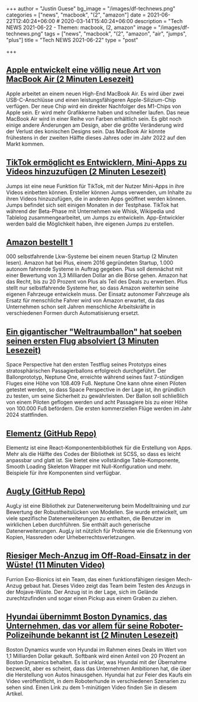 +++
author = "Justin Guese"
bg_image = "/images/df-technews.png"
categories = ["news", "macbook", "(2", "amazon"]
date = 2021-06-22T12:40:24+06:00 # 2020-03-14T15:40:24+06:00
description = "Tech NEWS 2021-06-22 - Themen: macbook, (2, amazon"
image = "/images/df-technews.png"
tags = ["news", "macbook", "(2", "amazon", "air", "jumps", "plus"]
title = "Tech NEWS 2021-06-22"
type = "post"

+++

## [Apple entwickelt eine völlig neue Art von MacBook Air (2 Minuten Lesezeit)](https://www.macrumors.com/2021/06/21/apple-developing-a-whole-new-kind-of-macbook-air/)

 Apple arbeitet an einem neuen High-End MacBook Air. Es wird über zwei USB-C-Anschlüsse und einen leistungsfähigeren Apple-Silizium-Chip verfügen. Der neue Chip wird ein direkter Nachfolger des M1-Chips von Apple sein. Er wird mehr Grafikkerne haben und schneller laufen. Das neue MacBook Air wird in einer Reihe von Farben erhältlich sein. Es gibt noch einige andere Änderungen am Design, aber die größte Veränderung wird der Verlust des konischen Designs sein. Das MacBook Air könnte frühestens in der zweiten Hälfte dieses Jahres oder im Jahr 2022 auf den Markt kommen.

## [TikTok ermöglicht es Entwicklern, Mini-Apps zu Videos hinzuzufügen (2 Minuten Lesezeit)](https://www.theverge.com/2021/6/21/22543935/tiktok-jumps-video-apps-recipes-expanded-functionality-rollout)

 Jumps ist eine neue Funktion für TikTok, mit der Nutzer Mini-Apps in ihre Videos einbetten können. Ersteller können Jumps verwenden, um Inhalte zu ihren Videos hinzuzufügen, die in anderen Apps geöffnet werden können. Jumps befindet sich seit einigen Monaten in der Testphase. TikTok hat während der Beta-Phase mit Unternehmen wie Whisk, Wikipedia und Tablelog zusammengearbeitet, um Jumps zu entwickeln. App-Entwickler werden bald die Möglichkeit haben, ihre eigenen Jumps zu erstellen.

## [Amazon bestellt 1](https://www.inputmag.com/tech/amazon-ordered-1000-self-driving-trucks-from-new-startup)

000 selbstfahrende Lkw-Systeme bei einem neuen Startup (2 Minuten lesen). Amazon hat bei Plus, einem 2016 gegründeten Startup, 1.000 autonom fahrende Systeme in Auftrag gegeben. Plus soll demnächst mit einer Bewertung von 3,3 Milliarden Dollar an die Börse gehen. Amazon hat das Recht, bis zu 20 Prozent von Plus als Teil des Deals zu erwerben. Plus stellt nur selbstfahrende Systeme her, so dass Amazon weiterhin seine eigenen Fahrzeuge entwickeln muss. Der Einsatz autonomer Fahrzeuge als Ersatz für menschliche Fahrer wird von Amazon erwartet, da das Unternehmen schon seit Jahren menschliche Arbeitskräfte in verschiedenen Formen durch Automatisierung ersetzt.

## [Ein gigantischer "Weltraumballon" hat soeben seinen ersten Flug absolviert (3 Minuten Lesezeit)](https://interestingengineering.com/a-gigantic-space-balloon-just-completed-its-first-flight)

 Space Perspective hat den ersten Testflug seines Prototyps eines stratosphärischen Passagierballons erfolgreich durchgeführt. Der Ballonprototyp, Neptune One, erreichte während seines fast 7-stündigen Fluges eine Höhe von 108.409 Fuß. Neptune One kann ohne einen Piloten getestet werden, so dass Space Perspective in der Lage ist, ihn gründlich zu testen, um seine Sicherheit zu gewährleisten. Der Ballon soll schließlich von einem Piloten geflogen werden und acht Passagiere bis zu einer Höhe von 100.000 Fuß befördern. Die ersten kommerziellen Flüge werden im Jahr 2024 stattfinden.

## [Elementz (GitHub Repo)](https://github.com/elementz-ui/elementz)

 Elementz ist eine React-Komponentenbibliothek für die Erstellung von Apps. Mehr als die Hälfte des Codes der Bibliothek ist SCSS, so dass es leicht anpassbar und glatt ist. Sie bietet eine vollständige Table-Komponente, Smooth Loading Skeleton Wrapper mit Null-Konfiguration und mehr. Beispiele für ihre Komponenten sind verfügbar.

## [AugLy (GitHub Repo)](https://github.com/facebookresearch/AugLy)

 AugLy ist eine Bibliothek zur Datenerweiterung beim Modelltraining und zur Bewertung der Robustheitslücken von Modellen. Sie wurde entwickelt, um viele spezifische Datenerweiterungen zu enthalten, die Benutzer im wirklichen Leben durchführen. Sie enthält auch generische Datenerweiterungen. AugLy ist nützlich für Probleme wie die Erkennung von Kopien, Hassreden oder Urheberrechtsverletzungen.

## [Riesiger Mech-Anzug im Off-Road-Einsatz in der Wüste! (11 Minuten Video)](https://www.youtube.com/watch?v=iKfnct-j_-c/1/0100017a3330cae7-a9eaf627-3cf7-4e04-805c-5b6d71631084-000000/bRO1fjvEAeCq-qBHaFRD7UXfjTg__tDwS_8K_1SrXHI=198)

 Furrion Exo-Bionics ist ein Team, das einen funktionsfähigen riesigen Mech-Anzug gebaut hat. Dieses Video zeigt das Team beim Testen des Anzugs in der Mojave-Wüste. Der Anzug ist in der Lage, sich im Gelände zurechtzufinden und sogar einen Pickup aus einem Graben zu ziehen.

## [Hyundai übernimmt Boston Dynamics, das Unternehmen, das vor allem für seine Roboter-Polizeihunde bekannt ist (2 Minuten Lesezeit)](https://www.vice.com/en/article/bvz7bm/hyundai-acquires-boston-dynamics-company-most-famous-for-robot-police-dogs)

 Boston Dynamics wurde von Hyundai im Rahmen eines Deals im Wert von 1,1 Milliarden Dollar gekauft. Softbank wird einen Anteil von 20 Prozent an Boston Dynamics behalten. Es ist unklar, was Hyundai mit der Übernahme bezweckt, aber es scheint, dass das Unternehmen Ambitionen hat, die über die Herstellung von Autos hinausgehen. Hyundai hat zur Feier des Kaufs ein Video veröffentlicht, in dem Roboterhunde in verschiedenen Szenarien zu sehen sind. Einen Link zu dem 1-minütigen Video finden Sie in diesem Artikel.

